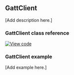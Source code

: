 ## GattClient

[Add description here.]

### GattClient class reference

[![View code](https://www.mbed.com/embed/?type=library)](https://os-doc-builder.test.mbed.com/docs/v5.7/mbed-os-api-doxy/class_gatt_client.html)

### GattClient example

[Add example here.]

